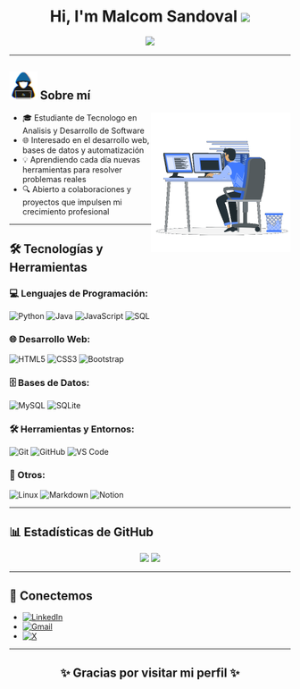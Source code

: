 <h1 align="center"><b>Hi, I'm Malcom Sandoval</b> <img src="https://media.giphy.com/media/hvRJCLFzcasrR4ia7z/giphy.gif" width="35"></h1>

<p align="center">
  <a href="https://github.com/DenverCoder1/readme-typing-svg">
    <img src="https://readme-typing-svg.herokuapp.com?font=Fira+Code&color=00E2A8&size=25&center=true&vCenter=true&width=800&height=100&lines=Bienvenido+a+mi+GitHub!;Desarrollador+técnico,+apasionado+por+aprender;Explorando+el+mundo+del+desarrollo+y+la+tecnología" />
  </a>
</p>

---

## <picture><img src="https://github.com/0xAbdulKhalid/0xAbdulKhalid/raw/main/assets/mdImages/about_me.gif" width="50px"></picture> **Sobre mí**

<picture> <img align="right" src="https://github.com/0xAbdulKhalid/0xAbdulKhalid/raw/main/assets/mdImages/Right_Side.gif" width="250px"></picture>

- 🎓 Estudiante de Tecnologo en Analisis y Desarrollo de Software
- 🌐 Interesado en el desarrollo web, bases de datos y automatización
- 💡 Aprendiendo cada día nuevas herramientas para resolver problemas reales
- 🔍 Abierto a colaboraciones y proyectos que impulsen mi crecimiento profesional

---

## 🛠️ **Tecnologías y Herramientas**

### 💻 Lenguajes de Programación:
![Python](https://img.shields.io/badge/Python-%2314354C?style=for-the-badge&logo=python&logoColor=white)
![Java](https://img.shields.io/badge/Java-%23ED8B00?style=for-the-badge&logo=java&logoColor=white)
![JavaScript](https://img.shields.io/badge/JavaScript-%23F7DF1E?style=for-the-badge&logo=javascript&logoColor=black)
![SQL](https://img.shields.io/badge/SQL-%2300C7B7?style=for-the-badge&logo=sqlite&logoColor=white)

### 🌐 Desarrollo Web:
![HTML5](https://img.shields.io/badge/HTML5-%23E34F26?style=for-the-badge&logo=html5&logoColor=white)
![CSS3](https://img.shields.io/badge/CSS3-%231572B6?style=for-the-badge&logo=css3&logoColor=white)
![Bootstrap](https://img.shields.io/badge/Bootstrap-%23563D7C?style=for-the-badge&logo=bootstrap&logoColor=white)

### 🗄️ Bases de Datos:
![MySQL](https://img.shields.io/badge/MySQL-%2300f?style=for-the-badge&logo=mysql&logoColor=white)
![SQLite](https://img.shields.io/badge/SQLite-%2307405e?style=for-the-badge&logo=sqlite&logoColor=white)

### 🛠️ Herramientas y Entornos:
![Git](https://img.shields.io/badge/Git-%23F05033?style=for-the-badge&logo=git&logoColor=white)
![GitHub](https://img.shields.io/badge/GitHub-%23121011?style=for-the-badge&logo=github&logoColor=white)
![VS Code](https://img.shields.io/badge/VS%20Code-%23007ACC?style=for-the-badge&logo=visual-studio-code&logoColor=white)

### 🐧 Otros:
![Linux](https://img.shields.io/badge/Linux-%23FCC624?style=for-the-badge&logo=linux&logoColor=black)
![Markdown](https://img.shields.io/badge/Markdown-%23000000.svg?style=for-the-badge&logo=markdown&logoColor=white)
![Notion](https://img.shields.io/badge/Notion-%23000000?style=for-the-badge&logo=notion&logoColor=white)

---

## 📊 **Estadísticas de GitHub**

<div align="center">
  <img src="https://github-readme-stats.vercel.app/api?username=malcomsandoval&show_icons=true&theme=midnight-purple" width="450"/>
  <img src="https://github-readme-stats.vercel.app/api/top-langs/?username=malcomsandoval&layout=compact&theme=midnight-purple" width="375"/>
</div>

---

## 🤝 **Conectemos**

<div align='left'>

- [![LinkedIn](https://img.shields.io/badge/LinkedIn-MalcomSandoval-blue?style=for-the-badge&logo=linkedin&logoColor=white)]([https://linkedin.com/in/tuusuario](https://www.linkedin.com/in/malcom-sandoval-a6300b2a6/))
- [![Gmail](https://img.shields.io/badge/Gmail-malcomcuriel11@gmail.com-red?style=for-the-badge&logo=gmail&logoColor=white)](mailto:malcomcuriel11@gmail.com)
- [![X](https://img.shields.io/badge/X-@MalcomSand88360-blue?style=for-the-badge&logo=twitter&logoColor=white)](https://x.com/MalcomSand88360)

</div>

---

<div align='center'>

## ✨ Gracias por visitar mi perfil ✨

</div>
